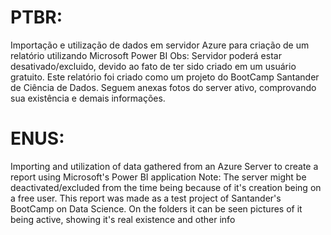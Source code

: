 # PTBR:
Importação e utilização de dados em servidor Azure para criação de um relatório utilizando Microsoft Power BI
Obs: Servidor poderá estar desativado/excluido, devido ao fato de ter sido criado em um usuário gratuito. Este relatório foi criado como um projeto do BootCamp Santander de Ciência de Dados.
Seguem anexas fotos do server ativo, comprovando sua existência e demais informações.
# ENUS:
Importing and utilization of data gathered from an Azure Server to create a report using Microsoft's Power BI application
Note: The server might be deactivated/excluded from the time being because of it's creation being on a free user. This report was made as a test project of Santander's BootCamp on Data Science.
On the folders it can be seen pictures of it being active, showing it's real existence and other info
